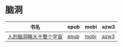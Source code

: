 # 脑洞

| 书名 | epub | mobi | azw3 |
| --- | --- | --- | --- |
| [人的脑洞略大于整个宇宙](http://ct.dalanmei.com/f/31084289-571806234-688fab) | [epub](http://ct.dalanmei.com/f/31084289-571806234-688fab) | [mobi](http://ct.dalanmei.com/f/31084289-571537902-1aea36) | [azw3](http://ct.dalanmei.com/f/31084289-571991613-b78b1e) |
